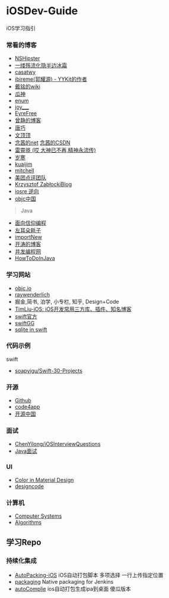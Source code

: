 # iOSDev-Guide
iOS学习指引

### 常看的博客

* [NSHipster](http://nshipster.com/)
* [一缕殇流化隐半边冰霜](https://halfrost.com/)
* [casatwy](https://casatwy.com/)
* [ibireme(郭耀源) - YYKit的作者](http://blog.ibireme.com/)
* [戴铭的wiki](https://github.com/ming1016/study/wiki)
* [瓜神](http://www.desgard.com/)
* [enum](http://enumsblog.com/)
* [joy___](https://www.jianshu.com/u/9c51a213b02e)
* [EyreFree](https://www.eyrefree.org/)
* [曾静的博客](http://blog.devzeng.com/#blog)
* [唐巧](http://blog.devtang.com/)
* [文顶顶](http://wendingding.com/)
* [念茜的net](https://nianxi.net/)  [念茜的CSDN](https://blog.csdn.net/yiyaaixuexi)
* [雷霄骅 (哎 大神已不再,精神永流传)](https://blog.csdn.net/leixiaohua1020)
* [岁寒](https://lvwenhan.com/)
* [kuaijim](http://kuailejim.com/#blog)
* [mitchell](http://mitchell-dream-god.com/)
* [美团点评团队](https://tech.meituan.com/)
* [Krzysztof ZabłockiBlog](http://merowing.info/post/)
* [iosre 逆向](http://bbs.iosre.com/)
* [objc中国](https://objccn.io/)

> Java

* [面向信仰编程](https://draveness.me/)
* [左耳朵耗子](https://coolshell.cn/articles/author/haoel)
* [importNew](http://www.importnew.com/)
* [开涛的博客](https://494947.kuaizhan.com/)
* [并发编程网](http://ifeve.com/)
* [HowToDoInJava](https://howtodoinjava.com/)


### 学习网站

* [objc.io](https://www.objc.io/)
* [raywenderlich](https://www.raywenderlich.com/)
* 掘金,简书, 泊学, 小专栏, 知乎, Design+Code
* [TimLiu-iOS: iOS开发常用三方库、插件、知名博客](https://github.com/Tim9Liu9/TimLiu-iOS)
* [swift官方](https://swift.org/documentation/#the-swift-programming-language)
* [swiftGG](http://swift.gg/)
* [sqlite in swift](http://www.theappguruz.com/blog/use-sqlite-database-swift)

### 代码示例

swift

* [soapyigu/Swift-30-Projects](https://github.com/soapyigu/Swift-30-Projects)

### 开源

* [Github](https://github.com/)
* [code4app](http://www.code4app.com/)
* [开源中国](https://www.oschina.net/project/)

### 面试

* [ChenYilong/iOSInterviewQuestions](https://github.com/ChenYilong/iOSInterviewQuestions)
* [Java面试](https://github.com/kdn251/interviews/blob/master/README-zh-cn.md)
 
### UI

* [Color in Material Design](https://material.io/guidelines/style/color.html#color-color-palette)
* [designcode](https://v1.designcode.io/iosdesign)

### 计算机

* [Computer Systems](https://www.cs.cmu.edu/afs/cs/academic/class/15213-m16/www/index.html)
* [Algorithms](https://algs4.cs.princeton.edu/home/)


## 学习Repo

### 持续化集成 

- [AutoPacking-iOS](https://github.com/stackhou/AutoPacking-iOS)  iOS自动打包脚本 多项选择 一行上传指定位置
- [packaging](https://github.com/jenkinsci/packaging)  Native packaging for Jenkins 
- [autoComplie](https://github.com/housenkui/autoComplie) ios自动打包生成ipa到桌面 傻瓜版本


